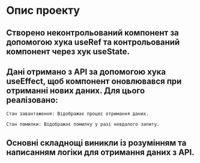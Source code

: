 # Опис проекту

## Створено неконтрольований компонент за допомогою хука useRef та контрольований компонент через хук useState.

## Дані отримано з API за допомогою хука useEffect, щоб компонент оновлювався при отриманні нових даних. Для цього реалізовано:

``Стан завантаження: Відображає процес отримання даних.``

``Стан помилки: Відображає помилку у разі невдалого запиту.``

## Основні складнощі виникли із розумінням та написанням логіки для отримання даних з API.
